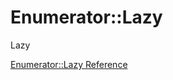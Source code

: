 # Enumerator::Lazy

Lazy


[Enumerator::Lazy Reference](https://ruby-doc.org/core-2.6/Enumerator/Lazy.html)
